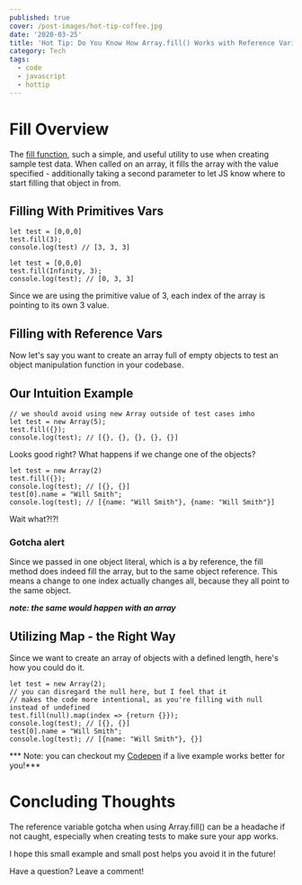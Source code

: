 ```yaml
---
published: true
cover: /post-images/hot-tip-coffee.jpg
date: '2020-03-25'
title: 'Hot Tip: Do You Know How Array.fill() Works with Reference Variables in JS?'
category: Tech
tags:
  - code
  - javascript
  - hottip
---
```

# Fill Overview

The [fill function](https://developer.mozilla.org/en-US/docs/Web/JavaScript/Reference/Global_Objects/Array/fill), such a simple, and useful utility to use when creating sample test data. When called on an array, it fills the array with the value specified - additionally taking a second parameter to let JS know where to start filling that object in from.

## Filling With Primitives Vars

```
let test = [0,0,0]
test.fill(3);
console.log(test) // [3, 3, 3]

let test = [0,0,0]
test.fill(Infinity, 3);
console.log(test); // [0, 3, 3]
```

Since we are using the primitive value of 3, each index of the array is pointing to its own 3 value.

## Filling with Reference Vars

Now let's say you want to create an array full of empty objects to test an object manipulation function in your codebase.

## Our Intuition Example

```
// we should avoid using new Array outside of test cases imho
let test = new Array(5);
test.fill({});
console.log(test); // [{}, {}, {}, {}, {}]
```

Looks good right? What happens if we change one of the objects?

```
let test = new Array(2)
test.fill({});
console.log(test); // [{}, {}]
test[0].name = "Will Smith";
console.log(test); // [{name: "Will Smith"}, {name: "Will Smith"}]
```

Wait what?!?!

### Gotcha alert

Since we passed in one object literal, which is a by reference, the fill method does indeed fill the array, but to the same object reference. This means a change to one index actually changes all, because they all point to the same object.

***note: the same would happen with an array***

## Utilizing Map - the Right Way

Since we want to create an array of objects with a defined length, here's how you could do it.

```
let test = new Array(2);
// you can disregard the null here, but I feel that it
// makes the code more intentional, as you're filling with null instead of undefined
test.fill(null).map(index => {return {}});
console.log(test); // [{}, {}]
test[0].name = "Will Smith";
console.log(test); // [{name: "Will Smith"}, {}]
```

*** Note: you can checkout my [Codepen](https://codepen.io/avatar-kaleb/pen/PoqyoJX) if a live example works better for you!***


# Concluding Thoughts

The reference variable gotcha when using Array.fill() can be a headache if not caught, especially when creating tests to make sure your app works.

I hope this small example and small post helps you avoid it in the future!

Have a question? Leave a comment!








